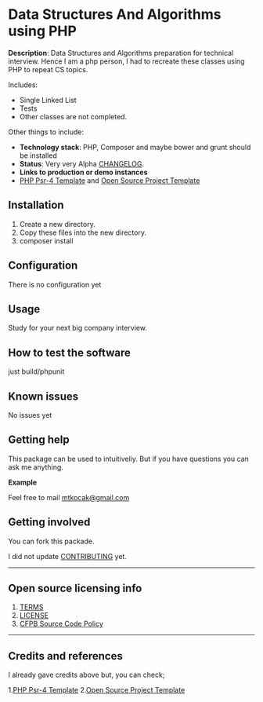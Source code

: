 # Data Structures And Algorithms using PHP

**Description**: Data Structures and Algorithms preparation for technical interview. Hence I am a php person, I had to recreate these classes using PHP to repeat CS topics.

Includes:
 - Single Linked List
 - Tests
 - Other classes are not completed.

Other things to include:

  - **Technology stack**: PHP, Composer and maybe bower and grunt should be installed
  - **Status**:  Very very Alpha [CHANGELOG](CHANGELOG.md).
  - **Links to production or demo instances**
  - [PHP Psr-4 Template](http://culttt.com/2014/05/07/create-psr-4-php-package/) and [Open Source Project Template](https://github.com/cfpb/open-source-project-template)

## Installation

1. Create a new directory.
2. Copy these files into the new directory.
3. composer install

## Configuration

There is no configuration yet

## Usage

Study for your next big company interview.

## How to test the software

just build/phpunit

## Known issues

No issues yet

## Getting help

This package can be used to intuitiveliy. But if you have questions you can ask me anything.

**Example**

Feel free to mail mtkocak@gmail.com 

## Getting involved

You can fork this packade.

I did not update [CONTRIBUTING](CONTRIBUTING.md) yet.


----

## Open source licensing info
1. [TERMS](TERMS.md)
2. [LICENSE](LICENSE)
3. [CFPB Source Code Policy](https://github.com/cfpb/source-code-policy/)


----

## Credits and references

I already gave credits above but, you can check;

1.[PHP Psr-4 Template](http://culttt.com/2014/05/07/create-psr-4-php-package/)
2.[Open Source Project Template](https://github.com/cfpb/open-source-project-template)
